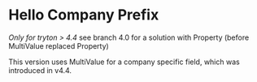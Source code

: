 # Hello Company Prefix

*Only for tryton > 4.4* see branch 4.0 for a solution with Property (before MultiValue replaced Property)

This version uses MultiValue for a company specific field, which was introduced in v4.4.

